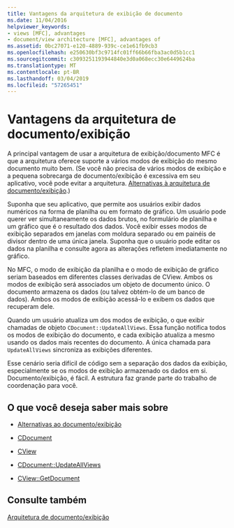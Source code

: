 ```yaml
---
title: Vantagens da arquitetura de exibição de documento
ms.date: 11/04/2016
helpviewer_keywords:
- views [MFC], advantages
- document/view architecture [MFC], advantages of
ms.assetid: 0bc27071-e120-4889-939c-ce1e61fb9cb3
ms.openlocfilehash: e250630bf3c9714fc01ff66b66fba3ac0d5b1cc1
ms.sourcegitcommit: c3093251193944840e3d0a068ecc30e6449624ba
ms.translationtype: MT
ms.contentlocale: pt-BR
ms.lasthandoff: 03/04/2019
ms.locfileid: "57265451"
---
```

# <a name="advantages-of-the-documentview-architecture"></a>Vantagens da arquitetura de documento/exibição

A principal vantagem de usar a arquitetura de exibição/documento MFC é que a arquitetura oferece suporte a vários modos de exibição do mesmo documento muito bem. (Se você não precisa de vários modos de exibição e a pequena sobrecarga de documento/exibição é excessiva em seu aplicativo, você pode evitar a arquitetura. [Alternativas à arquitetura de documento/exibição](../mfc/alternatives-to-the-document-view-architecture.md).)

Suponha que seu aplicativo, que permite aos usuários exibir dados numéricos na forma de planilha ou em formato de gráfico. Um usuário pode querer ver simultaneamente os dados brutos, no formulário de planilha e um gráfico que é o resultado dos dados. Você exibir esses modos de exibição separados em janelas com moldura separado ou em painéis de divisor dentro de uma única janela. Suponha que o usuário pode editar os dados na planilha e consulte agora as alterações refletem imediatamente no gráfico.

No MFC, o modo de exibição da planilha e o modo de exibição de gráfico seriam baseados em diferentes classes derivadas de CView. Ambos os modos de exibição será associados um objeto de documento único. O documento armazena os dados (ou talvez obtém-lo de um banco de dados). Ambos os modos de exibição acessá-lo e exibem os dados que recuperam dele.

Quando um usuário atualiza um dos modos de exibição, o que exibir chamadas de objeto `CDocument::UpdateAllViews`. Essa função notifica todos os modos de exibição do documento, e cada exibição atualiza a mesmo usando os dados mais recentes do documento. A única chamada para `UpdateAllViews` sincroniza as exibições diferentes.

Esse cenário seria difícil de código sem a separação dos dados da exibição, especialmente se os modos de exibição armazenado os dados em si. Documento/exibição, é fácil. A estrutura faz grande parte do trabalho de coordenação para você.

## <a name="what-do-you-want-to-know-more-about"></a>O que você deseja saber mais sobre

- [Alternativas ao documento/exibição](../mfc/alternatives-to-the-document-view-architecture.md)

- [CDocument](../mfc/reference/cdocument-class.md)

- [CView](../mfc/reference/cview-class.md)

- [CDocument::UpdateAllViews](../mfc/reference/cdocument-class.md#updateallviews)

- [CView::GetDocument](../mfc/reference/cview-class.md#getdocument)

## <a name="see-also"></a>Consulte também

[Arquitetura de documento/exibição](../mfc/document-view-architecture.md)
